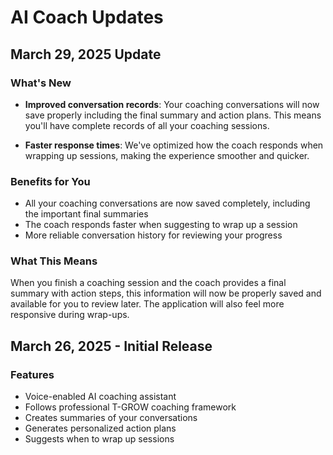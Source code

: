 # AI Coach Updates

## March 29, 2025 Update

### What's New
- **Improved conversation records**: Your coaching conversations will now save properly including the final summary and action plans. This means you'll have complete records of all your coaching sessions.

- **Faster response times**: We've optimized how the coach responds when wrapping up sessions, making the experience smoother and quicker.

### Benefits for You
- All your coaching conversations are now saved completely, including the important final summaries
- The coach responds faster when suggesting to wrap up a session
- More reliable conversation history for reviewing your progress

### What This Means
When you finish a coaching session and the coach provides a final summary with action steps, this information will now be properly saved and available for you to review later. The application will also feel more responsive during wrap-ups.

## March 26, 2025 - Initial Release

### Features
- Voice-enabled AI coaching assistant
- Follows professional T-GROW coaching framework
- Creates summaries of your conversations
- Generates personalized action plans
- Suggests when to wrap up sessions 